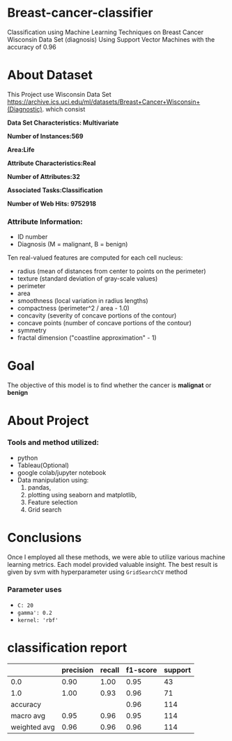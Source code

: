 # Breast-cancer-classifier
Classification using Machine Learning Techniques on Breast Cancer Wisconsin Data Set (diagnosis) Using Support Vector Machines with the accuracy of 0.96

# About Dataset
This Project use  Wisconsin Data Set https://archive.ics.uci.edu/ml/datasets/Breast+Cancer+Wisconsin+(Diagnostic). which consist 

**Data Set Characteristics:  Multivariate**

**Number of Instances:569**

**Area:Life**

**Attribute Characteristics:Real**

**Number of Attributes:32**

**Associated Tasks:Classification**

**Number of Web Hits: 9752918**

### Attribute Information:
- ID number 
- Diagnosis (M = malignant, B = benign) 

Ten real-valued features are computed for each cell nucleus: 

- radius (mean of distances from center to points on the perimeter) 
- texture (standard deviation of gray-scale values) 
- perimeter 
- area 
- smoothness (local variation in radius lengths) 
- compactness (perimeter^2 / area - 1.0) 
- concavity (severity of concave portions of the contour) 
- concave points (number of concave portions of the contour) 
- symmetry 
- fractal dimension ("coastline approximation" - 1)

# Goal
The objective of this model is to find whether the cancer is **malignat** or **benign**

# About Project
### Tools and method utilized:
- python
- Tableau(Optional)
- google colab/jupyter notebook
- Data manipulation using: 
  1) pandas,
  2) plotting using seaborn and matplotlib,
  3) Feature selection
  4) Grid search

# Conclusions
Once I employed all these methods, we were able to utilize various machine learning metrics. Each model provided valuable insight.
The best result is given by svm with hyperparameter using `GridSearchCV` method

### Parameter uses
- `C: 20` 
- `gamma': 0.2` 
- `kernel: 'rbf'`

# classification report
|              | precision | recall | f1-score | support |
|--------------|-----------|--------|----------|---------|
| 0.0          | 0.90      | 1.00   | 0.95     | 43      |
| 1.0          | 1.00      | 0.93   | 0.96     | 71      |
| accuracy     |           |        | 0.96     | 114     |
| macro avg    | 0.95      | 0.96   | 0.95     | 114     |
| weighted avg | 0.96      | 0.96   | 0.96     | 114     |


